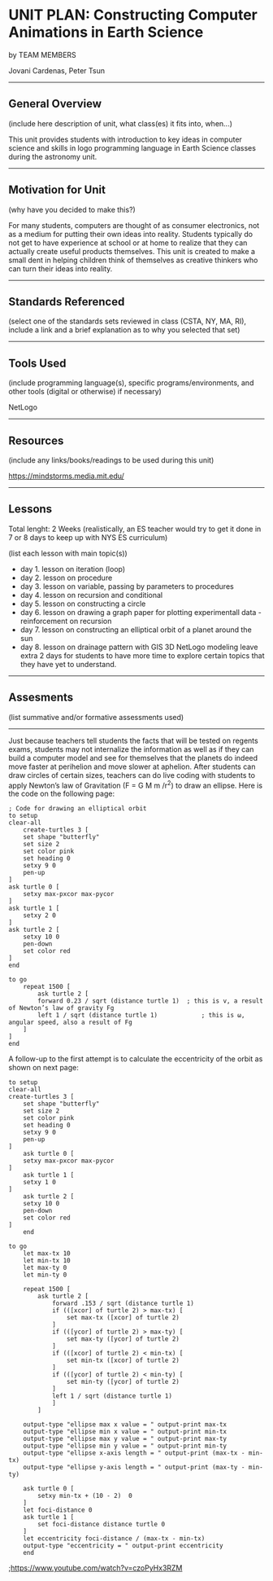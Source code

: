 # UNIT PLAN: Constructing Computer Animations in Earth Science

by TEAM MEMBERS

Jovani Cardenas, Peter Tsun

-----

## General Overview
(include here description of unit, what class(es) it fits into, when...)

This unit provides students with introduction to key ideas in computer science and skills in logo programming language
in Earth Science classes during the astronomy unit.

---

## Motivation for Unit
(why have you decided to make this?)

For many students, computers are thought of as consumer electronics, not as a medium for putting their own ideas into reality.
Students typically do not get to have experience at school or at home to realize that they can actually create useful products themselves.
This unit is created to make a small dent in helping children think of themselves as creative thinkers who can turn their ideas into reality.

---

## Standards Referenced
(select one of the standards sets reviewed in class (CSTA, NY, MA, RI), include a link and a brief explanation as to why you selected that set)

---

## Tools Used
(include programming language(s), specific programs/environments, and other tools (digital or otherwise) if necessary)

NetLogo

---

## Resources
(include any links/books/readings to be used during this unit)

https://mindstorms.media.mit.edu/

---

## Lessons
Total lenght: 2 Weeks (realistically, an ES teacher would try to get it done in 7 or 8 days to keep up with NYS ES curriculum)

(list each lesson with main topic(s))
- day 1. lesson on iteration (loop)
- day 2. lesson on procedure
- day 3. lesson on variable, passing by parameters to procedures
- day 4. lesson on recursion and conditional
- day 5. lesson on constructing a circle
- day 6. lesson on drawing a graph paper for plotting experimentall data - reinforcement on recursion
- day 7. lesson on constructing an elliptical orbit of a planet around the sun
- day 8. lesson on drainage pattern with GIS 3D NetLogo modeling
leave extra 2 days for students to have more time to explore certain topics that they have yet to understand.


---

## Assesments
(list summative and/or formative assessments used)

---



Just because teachers tell students the facts that will be tested on regents exams, students may not internalize the information as well as if they can build a computer model and see for themselves that the planets do indeed move faster at perihelion and move slower at aphelion.
After students can draw circles of certain sizes, teachers can do live coding with students to
apply Newton’s law of Gravitation (F = G M m /r<sup>2</sup>) to draw an ellipse. Here is the code on the following page:

    ; Code for drawing an elliptical orbit
    to setup
    clear-all
        create-turtles 3 [
        set shape "butterfly"
        set size 2
        set color pink
        set heading 0
        setxy 9 0
        pen-up
    ]
    ask turtle 0 [
        setxy max-pxcor max-pycor
    ]
    ask turtle 1 [
        setxy 2 0
    ]
    ask turtle 2 [
        setxy 10 0
        pen-down
        set color red
    ]
    end

    to go
        repeat 1500 [
            ask turtle 2 [
            forward 0.23 / sqrt (distance turtle 1)  ; this is v, a result of Newton’s law of gravity Fg
            left 1 / sqrt (distance turtle 1)            ; this is ⍵, angular speed, also a result of Fg
        ]
    ]
    end

A follow-up to the first attempt is to calculate the eccentricity of the orbit as shown on next page:










    to setup
    clear-all
    create-turtles 3 [
        set shape "butterfly"
        set size 2
        set color pink
        set heading 0
        setxy 9 0
        pen-up
    ]
        ask turtle 0 [
        setxy max-pxcor max-pycor
    ]
        ask turtle 1 [
        setxy 1 0
    ]
        ask turtle 2 [
        setxy 10 0
        pen-down
        set color red
    ]
        end

    to go
        let max-tx 10
        let min-tx 10
        let max-ty 0
        let min-ty 0

        repeat 1500 [
            ask turtle 2 [
                forward .153 / sqrt (distance turtle 1)
                if (([xcor] of turtle 2) > max-tx) [
                    set max-tx ([xcor] of turtle 2)
                ]
                if (([ycor] of turtle 2) > max-ty) [
                    set max-ty ([ycor] of turtle 2)
                ]
                if (([xcor] of turtle 2) < min-tx) [
                    set min-tx ([xcor] of turtle 2)
                ]
                if (([ycor] of turtle 2) < min-ty) [
                    set min-ty ([ycor] of turtle 2)
                ]
                left 1 / sqrt (distance turtle 1)
                ]
            ]

        output-type "ellipse max x value = " output-print max-tx
        output-type "ellipse min x value = " output-print min-tx
        output-type "ellipse max y value = " output-print max-ty
        output-type "ellipse min y value = " output-print min-ty
        output-type "ellipse x-axis length = " output-print (max-tx - min-tx)
        output-type "ellipse y-axis length = " output-print (max-ty - min-ty)

        ask turtle 0 [
            setxy min-tx + (10 - 2)  0
        ]
        let foci-distance 0
        ask turtle 1 [
            set foci-distance distance turtle 0
        ]
        let eccentricity foci-distance / (max-tx - min-tx)
        output-type "eccentricity = " output-print eccentricity
        end

;https://www.youtube.com/watch?v=czoPyHx3RZM

